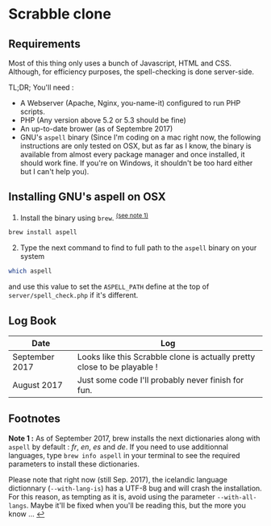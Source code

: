 # Scrabble clone


## Requirements

Most of this thing only uses a bunch of Javascript, HTML and CSS. Although, for efficiency purposes, the spell-checking is done server-side.

TL;DR; You'll need :
* A Webserver (Apache, Nginx, you-name-it) configured to run PHP scripts.
* PHP (Any version above 5.2 or 5.3 should be fine)
* An up-to-date brower (as of Septembre 2017)
* GNU's `aspell` binary (Since I'm coding on a mac right now, the following instructions are only tested on OSX, but as far as I know, the binary is available from almost every package manager and once installed, it should work fine. If you're on Windows, it shouldn't be too hard either but I can't help you).



## Installing GNU's aspell on OSX

1) Install the binary using `brew`. <sup><a id="osx_aspell_install_ref" href="#osx_aspell_install_note">(see note 1)</a></sup>
```bash
brew install aspell
```

2) Type the next command to find to full path to the `aspell` binary on your system
```bash
which aspell
```
and use this value to set the `ASPELL_PATH` define at the top of `server/spell_check.php` if it's different.


## Log Book 

Date 			| Log
----------------|------------------------
September 2017 	| Looks like this Scrabble clone is actually pretty close to be playable !
August 2017		| Just some code I'll probably never finish for fun.




## Footnotes

**<a id="osx_aspell_install_note">Note 1</a> :** As of September 2017, brew installs the next dictionaries along with `aspell` by default : *fr*, *en*, *es* and *de*. If you need to use additionnal languages, type `brew info aspell` in your terminal to see the required parameters to install these dictionaries. 

Please note that right now (still Sep. 2017), the icelandic language dictionnary (`--with-lang-is`) has a UTF-8 bug and will crash the installation. For this reason, as tempting as it is, avoid using the parameter `--with-all-langs`. Maybe it'll be fixed when you'll be reading this, but the more you know ... <a href="#osx_aspell_install_ref">↩</a>